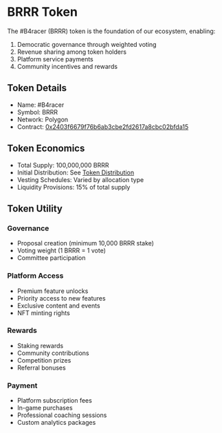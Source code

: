 # BRRR Token

The #B4racer (BRRR) token is the foundation of our ecosystem, enabling:

1. Democratic governance through weighted voting
2. Revenue sharing among token holders
3. Platform service payments
4. Community incentives and rewards

## Token Details
- Name: #B4racer
- Symbol: BRRR
- Network: Polygon
- Contract: [0x2403f6679f76b6ab3cbe2fd2617a8cbc02bfda15](https://polygonscan.com/token/0x2403f6679f76b6ab3cbe2fd2617a8cbc02bfda15)

## Token Economics
- Total Supply: 100,000,000 BRRR
- Initial Distribution: See [Token Distribution](distribution.md)
- Vesting Schedules: Varied by allocation type
- Liquidity Provisions: 15% of total supply

## Token Utility
### Governance
- Proposal creation (minimum 10,000 BRRR stake)
- Voting weight (1 BRRR = 1 vote)
- Committee participation

### Platform Access
- Premium feature unlocks
- Priority access to new features
- Exclusive content and events
- NFT minting rights

### Rewards
- Staking rewards
- Community contributions
- Competition prizes
- Referral bonuses

### Payment
- Platform subscription fees
- In-game purchases
- Professional coaching sessions
- Custom analytics packages
